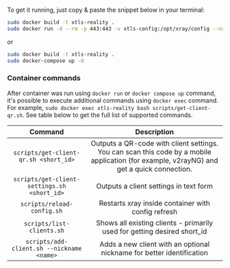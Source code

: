 To get it running, just copy & paste the snippet below in your terminal:

```bash
sudo docker build -t xtls-reality .
sudo docker run -d --rm -p 443:443 -v xtls-config:/opt/xray/config --name xtls-reality xtls-reality
```
or
```bash
sudo docker build -t xtls-reality .
sudo docker-compose up -d
```

### Container commands

After container was run using `docker run` or `docker compose up` command, it's possible to execute additional commands using `docker exec` command. For example, `sudo docker exec xtls-reality bash scripts/get-client-qr.sh`. See table below to get the full list of supported commands.

|                   Command                   |                                                               Description                                                                 | 
|:-------------------------------------------:|:-----------------------------------------------------------------------------------------------------------------------------------------:| 
|    `scripts/get-client-qr.sh <short_id>`    | Outputs a QR-code with client settings. You can scan this code by a mobile application (for example, v2rayNG) and get a quick connection. | 
| `scripts/get-client-settings.sh <short_id>` |                                                  Outputs a client settings in text form                                                   | 
|         `scripts/reload-config.sh`          |                                            Restarts xray inside container with config refresh                                             | 
|          `scripts/list-clients.sh`          |                                 Shows all existing clients - primarily used for getting desired short_id                                  | 
|  `scripts/add-client.sh --nickname <name>`  |                                  Adds a new client with an optional nickname for better identification                                    | 



